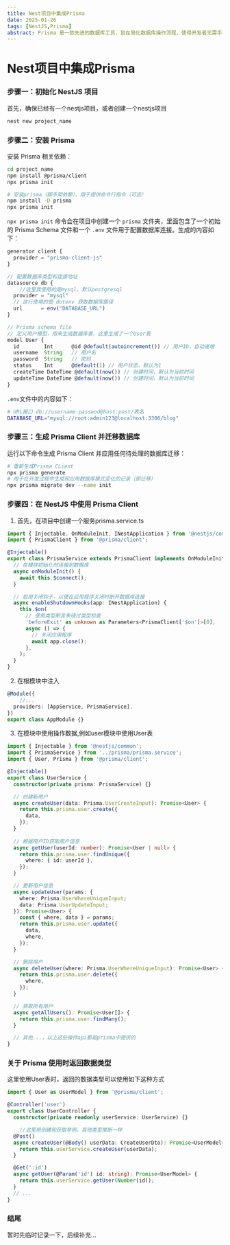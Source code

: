 ```yaml
---
title: Nest项目中集成Prisma
date: 2025-01-26
tags: [NestJS,Prisma]
abstract: Prisma 是一款先进的数据库工具，旨在简化数据库操作流程，使得开发者无需手动编写 SQL 语句即可高效地与数据库交互。通过 Prisma 提供的直观 API，可以轻松执行各种数据库操作，如创建、读取、更新和删除（CRUD）数据，并且它还支持类型安全，特别是在使用 TypeScript 时，能够有效提升代码的质量和可靠性。
---
```

# Nest项目中集成Prisma

### 步骤一：初始化 NestJS 项目
首先，确保已经有一个nestjs项目，或者创建一个nestjs项目
```bash
nest new project_name
```

### 步骤二：安装 Prisma
安装 Prisma 相关依赖：
```bash
cd project_name
npm install @prisma/client 
npx prisma init

# 安装prisma（脚手架依赖），用于提供命令行指令（可选）
npm install -D prisma
npx prisma init 
```
`npx prisma init` 命令会在项目中创建一个 `prisma` 文件夹，里面包含了一个初始的 Prisma Schema 文件和一个 `.env` 文件用于配置数据库连接。生成的内容如下：
``` js
generator client {
  provider = "prisma-client-js"
}

// 配置数据库类型和连接地址
datasource db {
    //这里我使用的是mysql，默认postgresql
  provider = "mysql" 
  // 这行使用的是 dotenv 获取数据库路径
  url      = env("DATABASE_URL")
}

// Prisma schema file
// 定义用户模型，用来生成数据库表，这里生成了一个User表
model User {
  id        Int      @id @default(autoincrement()) // 用户ID，自动递增
  username  String   // 用户名
  password  String   // 密码
  status    Int      @default(1) // 用户状态，默认为1
  createTime DateTime @default(now()) // 创建时间，默认为当前时间
  updateTime DateTime @default(now()) // 创建时间，默认为当前时间
}

```
`.env`文件中的内容如下：
```sh
# URL接口 db://username:passwod@host:post/表名
DATABASE_URL="mysql://root:admin123@localhost:3306/blog"
```

### 步骤三：生成 Prisma Client 并迁移数据库
运行以下命令生成 Prisma Client 并应用任何待处理的数据库迁移：
```bash
# 重新生成Prisma CLient
npx prisma generate
# 用于在开发过程中生成和应用数据库模式变化的记录（即迁移）
npx prisma migrate dev --name init
```

### 步骤四：在 NestJS 中使用 Prisma Client
1. 首先，在项目中创建一个服务prisma.service.ts
``` ts
import { Injectable, OnModuleInit, INestApplication } from '@nestjs/common';
import { PrismaClient } from '@prisma/client';

@Injectable()
export class PrismaService extends PrismaClient implements OnModuleInit {
  // 在模块初始化时连接到数据库
  async onModuleInit() {
    await this.$connect();
  }

  // 启用关闭钩子，以便在应用程序关闭时断开数据库连接
  async enableShutdownHooks(app: INestApplication) {
    this.$on(
      // 使用类型断言来绕过类型检查
      'beforeExit' as unknown as Parameters<PrismaClient['$on']>[0],
      async () => {
        // 关闭应用程序
        await app.close();
      },
    );
  }
}
```
2. 在根模块中注入
``` ts
@Module({
    //...
  providers: [AppService, PrismaService],
})
export class AppModule {}
```
3. 在模块中使用操作数据,例如user模块中使用User表
``` ts
import { Injectable } from '@nestjs/common';
import { PrismaService } from '../prisma/prisma.service';
import { User, Prisma } from '@prisma/client';

@Injectable()
export class UserService {
  constructor(private prisma: PrismaService) {}

  // 创建新用户
  async createUser(data: Prisma.UserCreateInput): Promise<User> {
    return this.prisma.user.create({
      data,
    });
  }
  
  // 根据用户ID获取用户信息
  async getUser(userId: number): Promise<User | null> {
    return this.prisma.user.findUnique({
      where: { id: userId },
    });
  }

  // 更新用户信息
  async updateUser(params: {
    where: Prisma.UserWhereUniqueInput;
    data: Prisma.UserUpdateInput;
  }): Promise<User> {
    const { where, data } = params;
    return this.prisma.user.update({
      data,
      where,
    });
  }

  // 删除用户
  async deleteUser(where: Prisma.UserWhereUniqueInput): Promise<User> {
    return this.prisma.user.delete({
      where,
    });
  }

  // 获取所有用户
  async getAllUsers(): Promise<User[]> {
    return this.prisma.user.findMany();
  }

  // 其他...，以上这些操作api都是prisma中提供的
}

```

### 关于 Prisma 使用时返回数据类型
这里使用User表时，返回的数据类型可以使用如下这种方式
``` ts
import { User as UserModel } from '@prisma/client';

@Controller('user')
export class UserController {
  constructor(private readonly userService: UserService) {}

    //这里用创建和获取举例，其他类型推断一样
  @Post()
  async createUser(@Body() userData: CreateUserDto): Promise<UserModel> {
    return this.userService.createUser(userData);
  }

  @Get(':id')
  async getUser(@Param('id') id: string): Promise<UserModel> {
    return this.userService.getUser(Number(id));
  }
  // ...
}

```
### 结尾
暂时先临时记录一下，后续补充...